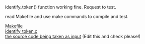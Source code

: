 identify_token() function working fine. Request to test. 

read Makefile and use make commands to compile and test.

[Makefile](Makefile)<br>
[identify_token.c](identify_token.c)<br>
[the source code being taken as input](src.txt) (Edit this and check please!)
